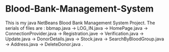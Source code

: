 # Blood-Bank-Management-System
This is my java NetBeans Blood Bank Management System Project.
The serials of files are : bbmap.java -> LOG_IN.java -> HomePage.java -> ConnectionProvider.java -> Registration.jave -> Verification.java -> Update.java -> DonorDetails.java -> Stock.java -> SearchByBloodGroup.java                            -> Address.java -> DeleteDonor.java .
                           
